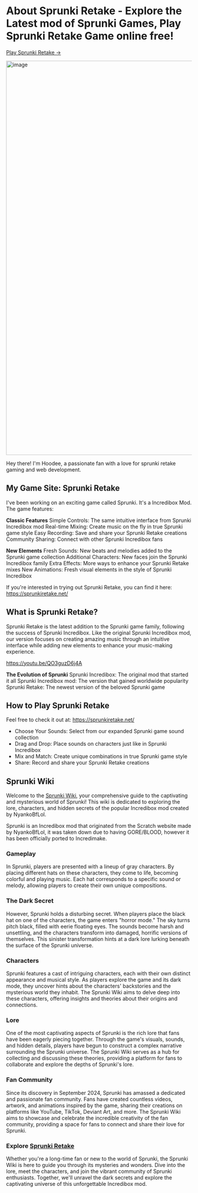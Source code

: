 # About Sprunki Retake -  Explore the Latest mod of Sprunki Games, Play Sprunki Retake Game online free!

[Play Sprunki Retake ->](https://sprunkiretake.net/)

<img width="1066" alt="image" src="https://github.com/user-attachments/assets/2b8bb398-cf9b-4b39-b1f5-a01671622e1e">

Hey there! I'm Hoodee, a passionate fan with a love for sprunki retake gaming and web development.

## My Game Site: Sprunki Retake

I've been working on an exciting game called Sprunki. It's a Incredibox Mod. The game features:

**Classic Features**
Simple Controls: The same intuitive interface from Sprunki Incredibox mod
Real-time Mixing: Create music on the fly in true Sprunki game style
Easy Recording: Save and share your Sprunki Retake creations
Community Sharing: Connect with other Sprunki Incredibox fans

**New Elements**
Fresh Sounds: New beats and melodies added to the Sprunki game collection
Additional Characters: New faces join the Sprunki Incredibox family
Extra Effects: More ways to enhance your Sprunki Retake mixes
New Animations: Fresh visual elements in the style of Sprunki Incredibox

If you're interested in trying out Sprunki Retake, you can find it here: https://sprunkiretake.net/




## What is Sprunki Retake?

Sprunki Retake is the latest addition to the Sprunki game family, following the success of Sprunki Incredibox. Like the original Sprunki Incredibox mod, our version focuses on creating amazing music through an intuitive interface while adding new elements to enhance your music-making experience.

https://youtu.be/QO3guzD6j4A

**The Evolution of Sprunki**
Sprunki Incredibox: The original mod that started it all
Sprunki Incredibox mod: The version that gained worldwide popularity
Sprunki Retake: The newest version of the beloved Sprunki game

## How to Play Sprunki Retake

Feel free to check it out at: https://sprunkiretake.net/

- Choose Your Sounds: Select from our expanded Sprunki game sound collection
- Drag and Drop: Place sounds on characters just like in Sprunki Incredibox
- Mix and Match: Create unique combinations in true Sprunki game style
- Share: Record and share your Sprunki Retake creations


## Sprunki Wiki
Welcome to the [Sprunki Wiki](https://sprunkiretake.net/blog/sprunki-wiki), your comprehensive guide to the captivating and mysterious world of Sprunki! This wiki is dedicated to exploring the lore, characters, and hidden secrets of the popular Incredibox mod created by NyankoBfLol.

Sprunki is an Incredibox mod that originated from the Scratch website made by NyankoBfLol, it was taken down due to having GORE/BLOOD, however it has been officially ported to Incredimake.


### Gameplay
In Sprunki, players are presented with a lineup of gray characters. By placing different hats on these characters, they come to life, becoming colorful and playing music. Each hat corresponds to a specific sound or melody, allowing players to create their own unique compositions.

### The Dark Secret
However, Sprunki holds a disturbing secret. When players place the black hat on one of the characters, the game enters "horror mode." The sky turns pitch black, filled with eerie floating eyes. The sounds become harsh and unsettling, and the characters transform into damaged, horrific versions of themselves. This sinister transformation hints at a dark lore lurking beneath the surface of the Sprunki universe.

### Characters
Sprunki features a cast of intriguing characters, each with their own distinct appearance and musical style. As players explore the game and its dark mode, they uncover hints about the characters' backstories and the mysterious world they inhabit. The Sprunki Wiki aims to delve deep into these characters, offering insights and theories about their origins and connections.

### Lore
One of the most captivating aspects of Sprunki is the rich lore that fans have been eagerly piecing together. Through the game's visuals, sounds, and hidden details, players have begun to construct a complex narrative surrounding the Sprunki universe. The Sprunki Wiki serves as a hub for collecting and discussing these theories, providing a platform for fans to collaborate and explore the depths of Sprunki's lore.

### Fan Community
Since its discovery in September 2024, Sprunki has amassed a dedicated and passionate fan community. Fans have created countless videos, artwork, and animations inspired by the game, sharing their creations on platforms like YouTube, TikTok, Deviant Art, and more. The Sprunki Wiki aims to showcase and celebrate the incredible creativity of the fan community, providing a space for fans to connect and share their love for Sprunki.

### Explore [Sprunki Retake](https://sprunkiretake.net/sprunki-games)
Whether you're a long-time fan or new to the world of Sprunki, the Sprunki Wiki is here to guide you through its mysteries and wonders. Dive into the lore, meet the characters, and join the vibrant community of Sprunki enthusiasts. Together, we'll unravel the dark secrets and explore the captivating universe of this unforgettable Incredibox mod.

